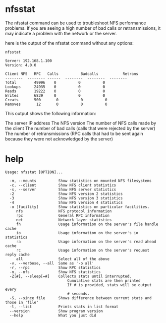 # nfsstat

The nfsstat command can be used to troubleshoot NFS performance problems. If you are seeing a high number of bad calls or retransmissions, it may indicate a problem with the network or the server.

here is the output of the nfsstat command without any options:

```
nfsstat

Server: 192.168.1.100
Version: 4.0.0

Client NFS   RPC   Calls          Badcalls           Retrans
--------  -------- ------  --------  --------  --------
Total        49996    0          0          0
Lookups      24935    0          0          0
Reads        19222    0          0          0
Writes       6839     0          0          0
Creats       500       0          0          0
Removes       12       0          0          0
```

This output shows the following information:

The server IP address
The NFS version
The number of NFS calls made by the client
The number of bad calls (calls that were rejected by the server)
The number of retransmissions (RPC calls that had to be sent again because they were not acknowledged by the server)




# help 

```
Usage: nfsstat [OPTION]...

  -m, --mounts          Show statistics on mounted NFS filesystems
  -c, --client          Show NFS client statistics
  -s, --server          Show NFS server statistics
  -2                    Show NFS version 2 statistics
  -3                    Show NFS version 3 statistics
  -4                    Show NFS version 4 statistics
  -o [facility]         Show statistics on particular facilities.
     nfs                NFS protocol information
     rpc                General RPC information
     net                Network layer statistics
     fh                 Usage information on the server's file handle cache
     io                 Usage information on the server's io statistics
     ra                 Usage information on the server's read ahead cache
     rc                 Usage information on the server's request reply cache
     all                Select all of the above
  -v, --verbose, --all  Same as '-o all'
  -r, --rpc             Show RPC statistics
  -n, --nfs             Show NFS statistics
  -Z[#], --sleep[=#]    Collects stats until interrupted.
                            Cumulative stats are then printed
                            If # is provided, stats will be output every
                            # seconds.
  -S, --since file      Shows difference between current stats and those in 'file'
  -l, --list            Prints stats in list format
  --version             Show program version
  --help                What you just did

```

